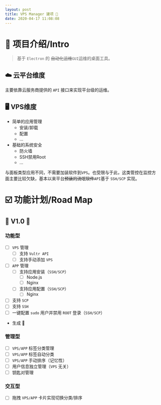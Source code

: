 ```yaml
---
layout: post
title: VPS Manager 建项 🚩
date: 2020-04-17 11:08:08
---
```


# 💭 项目介绍/Intro

> 基于 `Electron` 的 ~~自动化运维~~`GUI`运维的桌面工具。
<!-- more -->

## ☁️ 云平台维度
主要依靠云服务商提供的 `API` 接口来实现平台级的运维。

## 🖥 VPS维度
- 简单的应用管理
    - 安装/卸载
    - 配置
    - ...
- 基础的系统安全
    - 防火墙
    - SSH禁用Root
    - ...

与面板类型应用不同，不需要加装软件到`VPS`。也受限与于此，这类管控在监控方面主要比较欠缺，基本以来平台~~预装的流氓软件~~`API`基于 `SSH/SCP` 实现。


# ☑️ 功能计划/Road Map

## 🎉 V1.0 🎉
### 功能型
- [ ] `VPS` 管理
    - [ ] 支持 `Vultr API`
    - [ ] 支持手动添加 `VPS`
- [ ] `APP` 管理
    - [ ] 支持应用安装（`SSH/SCP`）
        - [ ] Node.js
        - [ ] Nginx
    - [ ] 支持应用配置（`SSH/SCP`）
        - [ ] Nginx
- [ ] 支持 `SCP`
- [ ] 支持 `SSH`
- [ ] 一键配置 `sudo` 用户并禁用 `ROOT` 登录（`SSH/SCP`）
- 生成 🔐


### 管理型
- [ ] `VPS/APP` 标签分类管理
- [ ] `VPS/APP` 标签自动分类
- [ ] `VPS/APP` 手动排序（记忆性）
- [ ] 用户信息独立管理（`VPS` 无关）
- [ ] 钥匙对管理

### 交互型
- [ ] 拖拽 `VPS/APP` 卡片实现切换分类/排序




